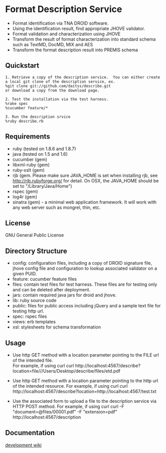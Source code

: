 Format Description Service
==========================
* Format identification via TNA DROID software.
* Using the identification result, find appropriate JHOVE validator.  
* Format validation and characterization using JHOVE
* Transform the result of format characterization into standard schema such as TextMD, DocMD, MIX and AES
* Transform the format description result into PREMIS schema

Quickstart
----------
	1. Retrieve a copy of the description service.  You can either create a local git clone of the description service, ex.
	%git clone git://github.com/daitss/describe.git
	or download a copy from the download page.
	
	2. Test the installation via the test harness. 
	%rake spec
	%cucumber feature/*
	
	3. Run the description srvice
	%ruby describe.rb
	
Requirements
------------
* ruby (tested on 1.8.6 and 1.8.7)
* java (tested on 1.5 and 1.6)
* cucumber (gem)
* libxml-ruby (gem)
* ruby-xslt (gem)
* rjb (gem. Please make sure JAVA_HOME is set when installing rjb, see http://rjb.rubyforge.org/ for detail.  On OSX, the JAVA_HOME should be set to "/Library/Java/Home")
* rspec (gem)
* log4r (gem)
* sinatra (gem) - a minimal web application framework.  It will work with any web server such as mongrel, thin, etc.

License
-------
GNU General Public License

Directory Structure
-------------------
* config: configuration files, including a copy of DROID signature file, jhove config file 
  and configuration to lookup associated validator on a given PUID.
* feature: cucumber feature files
* files: contain test files for test harness. These files are for testing only and can be deleted after deployment.
* jars: contain required java jars for droid and jhove.
* lib: ruby source code
* public: files for public access including jQuery and a sample text file for testing http url.
* spec: rspec files
* views: erb templates
* xsl: stylesheets for schema transformation

Usage
-----
* Use http GET method with a location parameter pointing to the FILE url of the intended file.  
  For example, if using curl
  curl http://localhost:4567/describe?location=file///Users/Desktop/describe/files/etd.pdf

* Use http GET method with a location parameter pointing to the http url of the intended resource.
  For example, if using curl
  curl http://localhost:4567/describe?location=http://localhost:4567/test.txt

* Use the associated form to upload a file to the description service via HTTP POST method.
  For example, if using curl
  curl -F "document=@files/00001.pdf" -F "extension=pdf"  http://localhost:4567/description 
	

Documentation
-------------
[development wiki](http://wiki.github.com/daitss/describe/)
